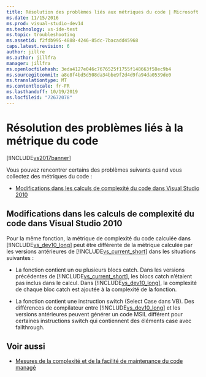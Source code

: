 ```yaml
---
title: Résolution des problèmes liés aux métriques du code | Microsoft Docs
ms.date: 11/15/2016
ms.prod: visual-studio-dev14
ms.technology: vs-ide-test
ms.topic: troubleshooting
ms.assetid: f2fdb995-4888-4246-85dc-7bacadd45968
caps.latest.revision: 6
author: jillre
ms.author: jillfra
manager: jillfra
ms.openlocfilehash: 3eda4127e046c7676525f1755f148663f58ec9b4
ms.sourcegitcommit: a8e8f4bd5d508da34bbe9f2d4d9fa94da0539de0
ms.translationtype: MT
ms.contentlocale: fr-FR
ms.lasthandoff: 10/19/2019
ms.locfileid: "72672078"
---
```

# <a name="troubleshooting-code-metrics-issues"></a>Résolution des problèmes liés à la métrique du code
[!INCLUDE[vs2017banner](../includes/vs2017banner.md)]

Vous pouvez rencontrer certains des problèmes suivants quand vous collectez des métriques du code :

- [Modifications dans les calculs de complexité du code dans Visual Studio 2010](#Changes_in_Visual_Studio_2010_code_complexity_calculations)

## <a name="Changes_in_Visual_Studio_2010_code_complexity_calculations"></a> Modifications dans les calculs de complexité du code dans Visual Studio 2010

Pour la même fonction, la métrique de complexité du code calculée dans [!INCLUDE[vs_dev10_long](../includes/vs-dev10-long-md.md)] peut être différente de la métrique calculée par les versions antérieures de [!INCLUDE[vs_current_short](../includes/vs-current-short-md.md)] dans les situations suivantes :

- La fonction contient un ou plusieurs blocs catch. Dans les versions précédentes de [!INCLUDE[vs_current_short](../includes/vs-current-short-md.md)], les blocs catch n’étaient pas inclus dans le calcul. Dans [!INCLUDE[vs_dev10_long](../includes/vs-dev10-long-md.md)], la complexité de chaque bloc catch est ajoutée à la complexité de la fonction.

- La fonction contient une instruction switch (Select Case dans VB). Des différences de compilateur entre [!INCLUDE[vs_dev10_long](../includes/vs-dev10-long-md.md)] et les versions antérieures peuvent générer un code MSIL différent pour certaines instructions switch qui contiennent des éléments case avec fallthrough.

## <a name="see-also"></a>Voir aussi

- [Mesures de la complexité et de la facilité de maintenance du code managé](../code-quality/measuring-complexity-and-maintainability-of-managed-code.md)
